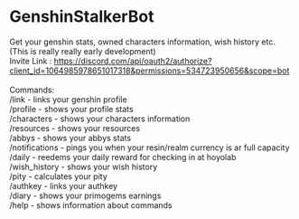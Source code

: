# GenshinStalkerBot
Get your genshin stats, owned characters information, wish history etc. (This is really really early development)
<br />
Invite Link : https://discord.com/api/oauth2/authorize?client_id=1064985978651017318&permissions=534723950656&scope=bot 
<br />
<br />
Commands:<br />
/link - links your genshin profile<br />
/profile - shows your profile stats<br />
/characters - shows your characters information<br />
/resources - shows your resources<br />
/abbys - shows your abbys stats<br />
/notifications - pings you when your resin/realm currency is ar full capacity<br />
/daily - reedems your daily reward for checking in at hoyolab<br />
/wish_history - shows your wish history<br />
/pity - calculates your pity<br />
/authkey - links your authkey<br />
/diary - shows your primogems earnings<br />
/help - shows information about commands<br />


